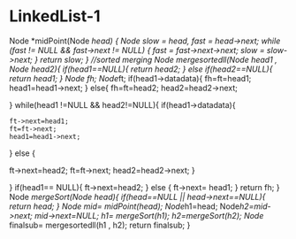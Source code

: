 # LinkedList-1
Node *midPoint(Node *head) {
  Node *slow = head, *fast = head->next;
  while (fast != NULL && fast->next != NULL) {
    fast = fast->next->next;
    slow = slow->next;
  }
  return slow;
}
//sorted merging
Node *mergesortedll(Node* head1 , Node* head2){
  if(head1==NULL){
    return head2;
  }
  else if(head2==NULL){
    return head1;
  }
  Node* fh;
  Node*ft;
if(head1->data<head2->data){
  fh=ft=head1;
  head1=head1->next;
}
else{
  fh=ft=head2;
  head2=head2->next;

}
while(head1 !=NULL && head2!=NULL){
  if(head1->data<head2->data){
 
    ft->next=head1;
    ft=ft->next;
    head1=head1->next;
  }
  else {

ft->next=head2;
ft=ft->next;
head2=head2->next;
  }

}
if(head1==  NULL){
  ft->next=head2;
}
else {
  ft->next= head1;
}
return fh;
}
Node *mergeSort(Node *head){
  if(head==NULL || head->next==NULL){
    return head;
  }
  Node* mid= midPoint(head);
  Node*h1=head;
  Node*h2=mid->next;
  mid->next=NULL;
  h1= mergeSort(h1);
  h2=mergeSort(h2);
  Node* finalsub= mergesortedll(h1 , h2);
  return finalsub;
}
